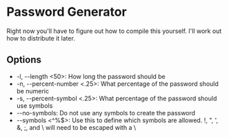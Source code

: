# Password Generator
Right now you'll have to figure out how to compile this yourself.  I'll work
out how to distribute it later.

## Options
* -l, --length &lt;50&gt;: How long the password should be
* -n, --percent-number &lt;.25&gt;: What percentage of the password should be numeric
* -s, --percent-symbol &lt;.25&gt;: What percentage of the password should use symbols
* --no-symbols: Do not use any symbols to create the password
* --symbols &lt;^%$&gt;: Use this to define which symbols are allowed.  !, ", ', &, ;, and \ will need to be escaped with a \

